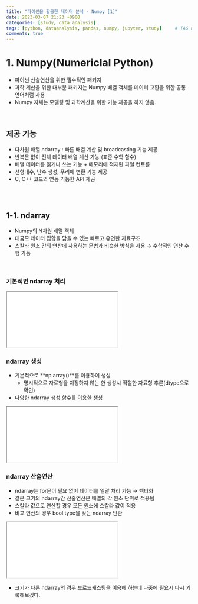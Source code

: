 ```yaml
---
title: "파이썬을 활용한 데이터 분석 - Numpy [1]"
date: 2023-03-07 21:23 +0900
categories: [study, data analysis]
tags: [python, dataanalysis, pandas, numpy, jupyter, study]     # TAG names should always be lowercase
comments: true
---
```


# 1. Numpy(Numericlal Python)

- 파이썬 산술연산을 위한 필수적인 패키지
- 과학 계산을 위한 대부분 패키지는 Numpy 배열 객체를 데이터 교환을 위한 공통 언어처럼 사용
- Numpy 자체는 모델링 및 과학계산을 위한 기능 제공을 하지 않음.
<br>

## 제공 기능

- 다차원 배열 ndarray : 빠른 배열 계산 및 broadcasting 기능 제공
- 반복문 없이 전체 데이터 배열 계산 가능 (표준 수학 함수)
- 배열 데이터를 읽거나 쓰는 기능 + 메모리에 적재된 파일 컨트롤
- 선형대수, 난수 생성, 푸리에 변환 기능 제공
- C, C++ 코드와 연동 가능한 API 제공
<br>
<br>

## 1-1. ndarray
- Numpy의 N차원 배열 객체
- 대귬모 데이터 집합을 담을 수 있는 빠르고 유연한 자료구조.
- 스칼라 원소 간의 연산에 사용하는 문법과 비슷한 방식을 사용 → 수학적인 연산 수행 가능
<br>
 
### 기본적인 ndarray 처리
<iframe id="f1" name="f1" src="/domybest/assets/iframes/2023-03-07/01_basic_ndarray.html">Jupyter Notebook</iframe><br>

### ndarray 생성
- 기본적으로 **np.array()**를 이용하여 생성
    - 명시적으로 자료형을 지정하지 않는 한 생성시 적절한 자료형 추론(dtype으로 확인)
- 다양한 ndarray 생성 함수를 이용한 생성
<iframe id="f2" name="f2" src="/domybest/assets/iframes/2023-03-07/02_generation_ndarray.html">Jupyter Notebook</iframe><br>

### ndarray 산술연산
- ndarray는 for문이 필요 없이 데이터를 일괄 처리 가능 → 벡터화
- 같은 크기의 ndarray간 산술연산은 배열의 각 원소 단위로 적용됨
- 스칼라 값으로 연산할 경우 모든 원소에 스칼라 값이 적용
- 비교 연산의 경우 bool type을 갖는 ndarray 반환
<iframe id="f3" name="f3" src="/domybest/assets/iframes/2023-03-07/03_calculate_ndarray.html">Jupyter Notebook</iframe><br>

- 크기가 다른 ndarray의 경우 브로드캐스팅을 이용헤 하는데 나중에 필요시 다시 기록해보겠다.